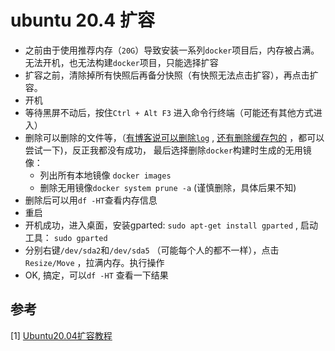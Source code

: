 # ubuntu 20.4 扩容

* 之前由于使用推荐内存（`20G`）导致安装一系列`docker`项目后，内存被占满。无法开机，也无法构建`docker`项目，只能选择扩容
* 扩容之前，清除掉所有快照后再备分快照（有快照无法点击扩容），再点击扩容。
* 开机
* 等待黑屏不动后，按住`Ctrl + Alt F3` 进入命令行终端（可能还有其他方式进入）
* 删除可以删除的文件等，（[有博客说可以删除`log`](https://blog.csdn.net/qq_37294163/article/details/106468619) , [还有删除缓存包的](https://blog.csdn.net/jack_incredible/article/details/6655072) ，都可以尝试一下)，反正我都没有成功， 最后选择删除`docker`构建时生成的无用镜像：
  *  列出所有本地镜像 `docker images`
  * 删除无用镜像`docker system prune -a` (谨慎删除，具体后果不知)
* 删除后可以用`df -HT`查看内存信息
* 重启
* 开机成功，进入桌面，安装gparted: `sudo apt-get install gparted` , 启动工具： `sudo gparted` 
* 分别右键`/dev/sda2`和`/dev/sda5` （可能每个人的都不一样），点击`Resize/Move` ，拉满内存。执行操作
* OK, 搞定，可以`df -HT` 查看一下结果

## 参考

[1] [Ubuntu20.04扩容教程](https://blog.csdn.net/bb_iot/article/details/107869131?utm_medium=distribute.pc_aggpage_search_result.none-task-blog-2~all~sobaiduend~default-3-107869131.nonecase&utm_term=ubuntu20%E6%89%A9%E5%AE%B9&spm=1000.2123.3001.4430)

